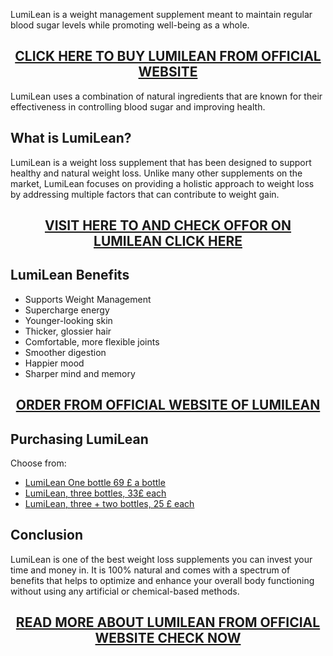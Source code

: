 <p>LumiLean is a weight management supplement meant to maintain regular blood sugar levels while promoting well-being as a whole.</p>
<h2 style="text-align: center;"><a href="https://sale365day.com/get-lumilean-uk">CLICK HERE TO BUY LUMILEAN FROM OFFICIAL WEBSITE</a></h2>
<p>LumiLean uses a combination of natural ingredients that are known for their effectiveness in controlling blood sugar and improving health.</p>
<h2 style="text-align: left;">What is LumiLean?</h2>
<p style="text-align: left;">LumiLean is a weight loss supplement that has been designed to support healthy and natural weight loss. Unlike many other supplements on the market, LumiLean focuses on providing a holistic approach to weight loss by addressing multiple factors that can contribute to weight gain.</p>
<h2 style="text-align: center;"><a href="https://sale365day.com/get-lumilean-uk">VISIT HERE TO AND CHECK OFFOR ON LUMILEAN CLICK HERE</a></h2>
<h2 style="text-align: left;">LumiLean Benefits</h2>
<ul style="text-align: left;">
<li>Supports Weight Management</li>
<li>Supercharge energy</li>
<li>Younger-looking skin</li>
<li>Thicker, glossier hair</li>
<li>Comfortable, more flexible joints</li>
<li>Smoother digestion</li>
<li>Happier mood</li>
<li>Sharper mind and memory</li>
</ul>
<h2 style="text-align: center;"><a href="https://sale365day.com/get-lumilean-uk">ORDER FROM OFFICIAL WEBSITE OF LUMILEAN</a></h2>
<h2 style="text-align: left;">Purchasing LumiLean</h2>
<p style="text-align: left;">Choose from:</p>
<ul style="text-align: left;">
<li><a href="https://sale365day.com/get-lumilean-uk">LumiLean One bottle 69 &pound; a bottle</a></li>
<li><a href="https://sale365day.com/get-lumilean-uk">LumiLean, three bottles, 33&pound; each</a></li>
<li><a href="https://sale365day.com/get-lumilean-uk">LumiLean, three + two bottles, 25 &pound; each</a></li>
</ul>
<h2 style="text-align: left;">Conclusion</h2>
<p style="text-align: left;">LumiLean is one of the best weight loss supplements you can invest your time and money in. It is 100% natural and comes with a spectrum of benefits that helps to optimize and enhance your overall body functioning without using any artificial or chemical-based methods.</p>
<h2 style="text-align: center;"><a href="https://sale365day.com/get-lumilean-uk">READ MORE ABOUT LUMILEAN FROM OFFICIAL WEBSITE CHECK NOW</a></h2>
